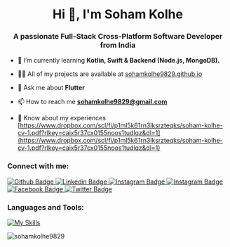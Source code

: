 <h1 align="center">Hi 👋, I'm Soham Kolhe</h1>
<h3 align="center">A passionate Full-Stack Cross-Platform Software Developer from India</h3>

- 🌱 I’m currently learning **Kotlin, Swift & Backend (Node.js, MongoDB).**

- 👨‍💻 All of my projects are available at [sohamkolhe9829.github.io](https://sohamkolhe9829.github.io/)

- 💬 Ask me about **Flutter**

- 📫 How to reach me **sohamkolhe9829@gmail.com**

- 📄 Know about my experiences [https://www.dropbox.com/scl/fi/p1ml5k61rn3lksrzteqks/soham-kolhe-cv-1.pdf?rlkey=caix5r37cx0155noos1tudlqz&dl=1](https://www.dropbox.com/scl/fi/p1ml5k61rn3lksrzteqks/soham-kolhe-cv-1.pdf?rlkey=caix5r37cx0155noos1tudlqz&dl=1)

### Connect with me:
<div id="badges">
  <a href="https://github.com/sohamkolhe9829">
    <img src="https://img.shields.io/badge/Github-white?style=for-the-badge&logo=Github&logoColor=black" alt="Github Badge"/>
  </a>
  <a href="https://www.linkedin.com/in/soham-kolhe-170565210/">
    <img src="https://img.shields.io/badge/linkedin-yellow?style=for-the-badge&logo=linkedin&logoColor=white" alt="Linkedin Badge"/>
  </a>
   <a href="https://www.instagram.com/soham_kolhe_05">
    <img src="https://img.shields.io/badge/Instagram-orange?style=for-the-badge&logo=instagram&logoColor=white" alt="Instagram Badge"/>
  </a>
  </a>
   <a href="https://medium.com/@sohamkolhe5577">
    <img src="https://img.shields.io/badge/medium-purple?style=for-the-badge&logo=medium&logoColor=white" alt="Instagram Badge"/>
  </a>
    <a href="https://www.facebook.com/soham.kolhe.31/">
    <img src="https://img.shields.io/badge/Facebook-blue?style=for-the-badge&logo=facebook&logoColor=white" alt="Facebook Badge"/>
  </a>
   <a href="https://twitter.com/sohamkolhe6">
    <img src="https://img.shields.io/badge/Twitter-blue?style=for-the-badge&logo=twitter&logoColor=white" alt="Twitter Badge"/>
  </a>
</div>

### Languages and Tools:
[![My Skills](https://skillicons.dev/icons?i=flutter,dart,firebase,github,git,postman,figma,xd,js,nodejs,mongodb&perline=6)](https://skillicons.dev)

<p><img align="center" src="https://github-readme-stats.vercel.app/api/top-langs?username=sohamkolhe9829&show_icons=true&locale=en&layout=compact" alt="sohamkolhe9829" /></p>
